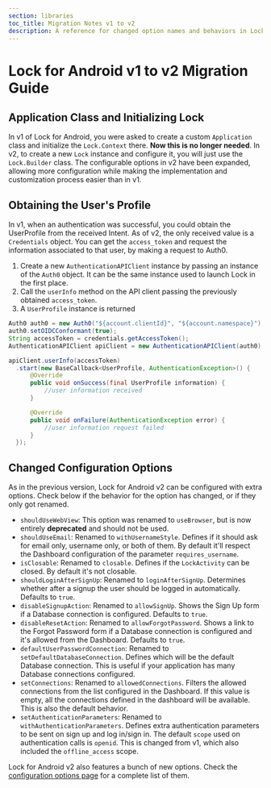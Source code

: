 ```yaml
---
section: libraries
toc_title: Migration Notes v1 to v2
description: A reference for changed option names and behaviors in Lock for Android v2
---
```

# Lock for Android v1 to v2 Migration Guide

## Application Class and Initializing Lock

In v1 of Lock for Android, you were asked to create a custom `Application` class and initialize the `Lock.Context` there. **Now this is no longer needed**. In v2, to create a new `Lock` instance and configure it, you will just use the `Lock.Builder` class. The configurable options in v2 have been expanded, allowing more configuration while making the implementation and customization process easier than in v1.

## Obtaining the User's Profile

In v1, when an authentication was successful, you could obtain the UserProfile from the received Intent. As of v2, the only received value is a `Credentials` object. You can get the `access_token` and request the information associated to that user, by making a request to Auth0.

1. Create a new `AuthenticationAPIClient` instance by passing an instance of the `Auth0` object. It can be the same instance used to launch Lock in the first place.
1. Call the `userInfo` method on the API client passing the previously obtained `access_token`.
1. A `UserProfile` instance is returned

```java
Auth0 auth0 = new Auth0("${account.clientId}", "${account.namespace}");
auth0.setOIDCConformant(true);
String accessToken = credentials.getAccessToken();
AuthenticationAPIClient apiClient = new AuthenticationAPIClient(auth0);

apiClient.userInfo(accessToken)
  .start(new BaseCallback<UserProfile, AuthenticationException>() {
      @Override
      public void onSuccess(final UserProfile information) {
          //user information received
      }

      @Override
      public void onFailure(AuthenticationException error) {
          //user information request failed
      }
  });
```

## Changed Configuration Options

As in the previous version, Lock for Android v2 can be configured with extra options. Check below if the behavior for the option has changed, or if they only got renamed.

* `shouldUseWebView`: This option was renamed to `useBrowser`, but is now entirely **deprecated** and should not be used.
* `shouldUseEmail`: Renamed to `withUsernameStyle`. Defines if it should ask for email only, username only, or both of them. By default it'll respect the Dashboard configuration of the parameter `requires_username`.
* `isClosable`: Renamed to `closable`. Defines if the `LockActivity` can be closed. By default it's not closable.
* `shouldLoginAfterSignUp`: Renamed to `loginAfterSignUp`. Determines whether after a signup the user should be logged in automatically. Defaults to `true`.
* `disableSignupAction`: Renamed to `allowSignUp`. Shows the Sign Up form if a Database connection is configured. Defaults to `true`.
* `disableResetAction`: Renamed to `allowForgotPassword`. Shows a link to the Forgot Password form if a Database connection is configured and it's allowed from the Dashboard. Defaults to `true`.
* `defaultUserPasswordConnection`: Renamed to `setDefaultDatabaseConnection`. Defines which will be the default Database connection. This is useful if your application has many Database connections configured.
* `setConnections`: Renamed to `allowedConnections`. Filters the allowed connections from the list configured in the Dashboard. If this value is empty, all the connections defined in the dashboard will be available. This is also the default behavior.
* `setAuthenticationParameters`: Renamed to `withAuthenticationParameters`. Defines extra authentication parameters to be sent on sign up and log in/sign in. The default `scope` used on authentication calls is `openid`. This is changed from v1, which also included the `offline_access` scope.

Lock for Android v2 also features a bunch of new options. Check the [configuration options page](/libraries/lock-android/configuration) for a complete list of them.
